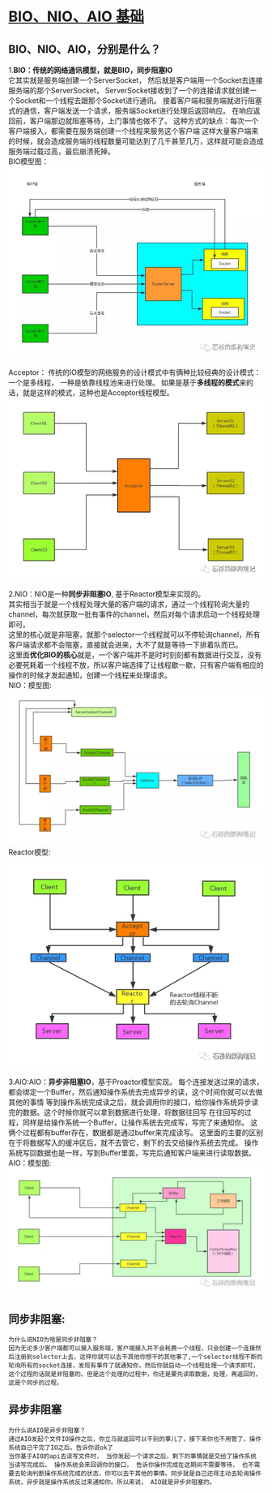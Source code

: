 # [BIO、NIO、AIO 基础](https://mp.weixin.qq.com/s/YIcXaH7AWLJbPjnTUwnlyQ)

## BIO、NIO、AIO，分别是什么？
1.**BIO：传统的网络通讯模型，就是BIO，同步阻塞IO**</br>
 它其实就是服务端创建一个ServerSocket， 然后就是客户端用一个Socket去连接服务端的那个ServerSocket， ServerSocket接收到了一个的连接请求就创建一个Socket和一个线程去跟那个Socket进行通讯。
接着客户端和服务端就进行阻塞式的通信，客户端发送一个请求，服务端Socket进行处理后返回响应。
在响应返回前，客户端那边就阻塞等待，上门事情也做不了。
这种方式的缺点：每次一个客户端接入，都需要在服务端创建一个线程来服务这个客户端
这样大量客户端来的时候，就会造成服务端的线程数量可能达到了几千甚至几万，这样就可能会造成服务端过载过高，最后崩溃死掉。</br>
BIO模型图：![img](https://github.com/longchenwen/mainshi/blob/master/src/img/BIO.webp)

Acceptor：
传统的IO模型的网络服务的设计模式中有俩种比较经典的设计模式：一个是多线程， 一种是依靠线程池来进行处理。
如果是基于**多线程的模式**来的话，就是这样的模式，这种也是Acceptor线程模型。</br>
![img](https://github.com/longchenwen/mainshi/blob/master/src/img/Acceptor.webp)

2.NIO：NIO是一种**同步非阻塞IO**, 基于Reactor模型来实现的。</br>
其实相当于就是一个线程处理大量的客户端的请求，通过一个线程轮询大量的channel，每次就获取一批有事件的channel，然后对每个请求启动一个线程处理即可。</br>
这里的核心就是非阻塞，就那个selector一个线程就可以不停轮询channel，所有客户端请求都不会阻塞，直接就会进来，大不了就是等待一下排着队而已。</br>
这里面**优化BIO的核心**就是，一个客户端并不是时时刻刻都有数据进行交互，没有必要死耗着一个线程不放，所以客户端选择了让线程歇一歇，只有客户端有相应的操作的时候才发起通知，创建一个线程来处理请求。</br>
NIO：模型图:![img](https://github.com/longchenwen/mainshi/blob/master/src/img/NIO.webp)
Reactor模型:![img](https://github.com/longchenwen/mainshi/blob/master/src/img/Reactor.webp)

3.AIO:AIO：**异步非阻塞IO**，基于Proactor模型实现。
每个连接发送过来的请求，都会绑定一个Buffer，然后通知操作系统去完成异步的读，这个时间你就可以去做其他的事情
等到操作系统完成读之后，就会调用你的接口，给你操作系统异步读完的数据。这个时候你就可以拿到数据进行处理，将数据往回写
在往回写的过程，同样是给操作系统一个Buffer，让操作系统去完成写，写完了来通知你。
这俩个过程都有buffer存在，数据都是通过buffer来完成读写。
这里面的主要的区别在于将数据写入的缓冲区后，就不去管它，剩下的去交给操作系统去完成。
操作系统写回数据也是一样，写到Buffer里面，写完后通知客户端来进行读取数据。</br>
AIO：模型图: ![img](https://github.com/longchenwen/mainshi/blob/master/src/img/AIO%EF%BC%9A%E6%A8%A1%E5%9E%8B%E5%9B%BE.webp)

## 同步非阻塞:
    为什么说NIO为啥是同步非阻塞？
    因为无论多少客户端都可以接入服务端，客户端接入并不会耗费一个线程，只会创建一个连接然后注册到selector上去，这样你就可以去干其他你想干的其他事了,一个selector线程不断的轮询所有的socket连接，发现有事件了就通知你，然后你就启动一个线程处理一个请求即可，这个过程的话就是非阻塞的。但是这个处理的过程中，你还是要先读取数据，处理，再返回的，这是个同步的过程。
## 异步非阻塞
    为什么说AIO是异步非阻塞？
    通过AIO发起个文件IO操作之后，你立马就返回可以干别的事儿了，接下来你也不用管了，操作系统自己干完了IO之后，告诉你说ok了
    当你基于AIO的api去读写文件时， 当你发起一个请求之后，剩下的事情就是交给了操作系统
    当读写完成后， 操作系统会来回调你的接口， 告诉你操作完成在这期间不需要等待， 也不需要去轮询判断操作系统完成的状态，你可以去干其他的事情。同步就是自己还得主动去轮询操作系统，异步就是操作系统反过来通知你。所以来说， AIO就是异步非阻塞的。



